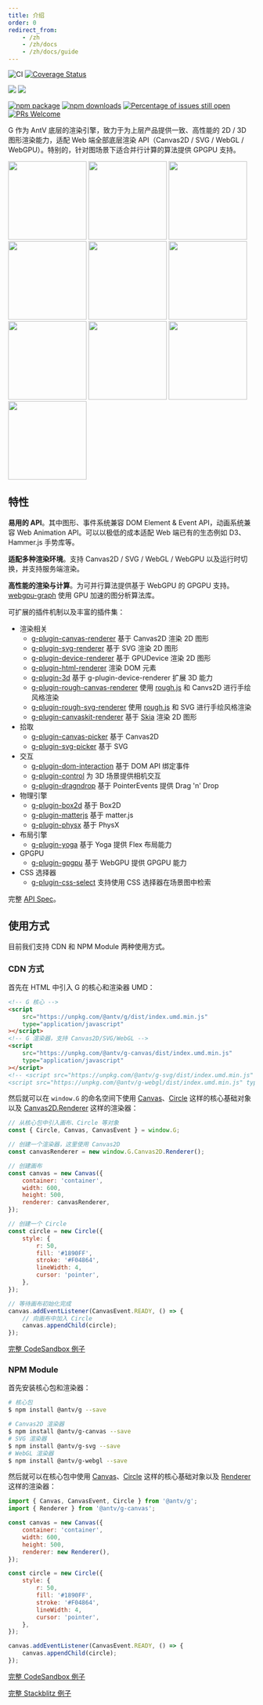 ```yaml
---
title: 介绍
order: 0
redirect_from:
    - /zh
    - /zh/docs
    - /zh/docs/guide
---
```


![CI](https://github.com/antvis/g/workflows/CI/badge.svg) [![Coverage Status](https://coveralls.io/repos/github/antvis/g/badge.svg?branch=next)](https://coveralls.io/github/antvis/g?branch=next)

![](https://img.shields.io/badge/language-typescript-blue.svg) ![](https://img.shields.io/badge/license-MIT-000000.svg)

[![npm package](https://img.shields.io/npm/v/@antv/g)](https://www.npmjs.com/package/@antv/g) [![npm downloads](http://img.shields.io/npm/dm/@antv/g)](https://www.npmjs.com/package/@antv/g) [![Percentage of issues still open](http://isitmaintained.com/badge/open/antvis/g.svg)](http://isitmaintained.com/project/antvis/g 'Percentage of issues still open') [![PRs Welcome](https://img.shields.io/badge/PRs-welcome-brightgreen.svg?style=shields)](https://github.com/antvis/g/pulls)

G 作为 AntV 底层的渲染引擎，致力于为上层产品提供一致、高性能的 2D / 3D 图形渲染能力，适配 Web 端全部底层渲染 API（Canvas2D / SVG / WebGL / WebGPU）。特别的，针对图场景下适合并行计算的算法提供 GPGPU 支持。

<p>
  <a href="https://g-next.antv.vision/zh/examples/ecosystem#d3-force-directed-graph"><img height="160" src="https://gw.alipayobjects.com/mdn/rms_6ae20b/afts/img/A*PovRRJtsBMIAAAAAAAAAAAAAARQnAQ" /></a>
<a href="https://g-next.antv.vision/zh/examples/ecosystem#d3-barchart"><img height="160" src="https://gw.alipayobjects.com/mdn/rms_6ae20b/afts/img/A*h6vDS6eRVFoAAAAAAAAAAAAAARQnAQ" /></a>
<a href="https://g-next.antv.vision/zh/examples/plugins#rough-d3-barchart"><img height="160" src="https://gw.alipayobjects.com/mdn/rms_6ae20b/afts/img/A*aJaFSrYOLXMAAAAAAAAAAAAAARQnAQ" /></a>
<a href="https://g-next.antv.vision/zh/examples/plugins#yoga-text"><img height="160" src="https://gw.alipayobjects.com/mdn/rms_6ae20b/afts/img/A*IH1fSJN9fsMAAAAAAAAAAAAAARQnAQ" /></a>
<a href="https://g-next.antv.vision/zh/examples/plugins#box2dt"><img height="160" src="https://gw.alipayobjects.com/mdn/rms_6ae20b/afts/img/A*Qw5OQLGQy_4AAAAAAAAAAAAAARQnAQ" /></a>
<a href="https://g-next.antv.vision/zh/examples/plugins#rough"><img height="160" src="https://gw.alipayobjects.com/mdn/rms_6ae20b/afts/img/A*d4iiS5_3YVIAAAAAAAAAAAAAARQnAQ" /></a>
<a href="https://g-next.antv.vision/zh/examples/plugins#skottie"><img height="160" src="https://gw.alipayobjects.com/mdn/rms_6ae20b/afts/img/A*_usaTqSm6vYAAAAAAAAAAAAAARQnAQ" /></a>
<a href="https://g-next.antv.vision/zh/examples/plugins#canvaskit-particles"><img height="160" src="https://gw.alipayobjects.com/mdn/rms_6ae20b/afts/img/A*919sR5Oxx_kAAAAAAAAAAAAAARQnAQ" /></a>
<a href="https://g-next.antv.vision/zh/examples/3d#sphere"><img height="160" src="https://gw.alipayobjects.com/mdn/rms_6ae20b/afts/img/A*bsj2S4upLBgAAAAAAAAAAAAAARQnAQ" /></a>
<a href="https://g-next.antv.vision/zh/examples/3d#force-3d"><img height="160" src="https://gw.alipayobjects.com/mdn/rms_6ae20b/afts/img/A*3XFxQKWOeKoAAAAAAAAAAAAAARQnAQ" /></a>

</p>

## 特性

**易用的 API**。其中图形、事件系统兼容 DOM Element & Event API，动画系统兼容 Web Animation API。可以以极低的成本适配 Web 端已有的生态例如 D3、Hammer.js 手势库等。

**适配多种渲染环境**。支持 Canvas2D / SVG / WebGL / WebGPU 以及运行时切换，并支持服务端渲染。

**高性能的渲染与计算**。为可并行算法提供基于 WebGPU 的 GPGPU 支持。[webgpu-graph](https://g-next.antv.vision/zh/docs/api/gpgpu/webgpu-graph) 使用 GPU 加速的图分析算法库。

可扩展的插件机制以及丰富的插件集：

-   渲染相关
    -   [g-plugin-canvas-renderer](https://g-next.antv.vision/zh/docs/plugins/canvas-renderer) 基于 Canvas2D 渲染 2D 图形
    -   [g-plugin-svg-renderer](https://g-next.antv.vision/zh/docs/plugins/svg-renderer) 基于 SVG 渲染 2D 图形
    -   [g-plugin-device-renderer](https://g-next.antv.vision/zh/docs/plugins/device-renderer) 基于 GPUDevice 渲染 2D 图形
    -   [g-plugin-html-renderer](https://g-next.antv.vision/zh/docs/plugins/html-renderer) 渲染 DOM 元素
    -   [g-plugin-3d](https://g-next.antv.vision/zh/docs/plugins/3d) 基于 g-plugin-device-renderer 扩展 3D 能力
    -   [g-plugin-rough-canvas-renderer](https://g-next.antv.vision/zh/docs/plugins/rough-canvas-renderer) 使用 [rough.js](https://roughjs.com/) 和 Canvs2D 进行手绘风格渲染
    -   [g-plugin-rough-svg-renderer](https://g-next.antv.vision/zh/docs/plugins/rough-svg-renderer) 使用 [rough.js](https://roughjs.com/) 和 SVG 进行手绘风格渲染
    -   [g-plugin-canvaskit-renderer](https://g-next.antv.vision/zh/docs/plugins/canvaskit-renderer) 基于 [Skia](https://skia.org/docs/user/modules/quickstart) 渲染 2D 图形
-   拾取
    -   [g-plugin-canvas-picker](https://g-next.antv.vision/zh/docs/plugins/canvas-picker) 基于 Canvas2D
    -   [g-plugin-svg-picker](https://g-next.antv.vision/zh/docs/plugins/svg-picker) 基于 SVG
-   交互
    -   [g-plugin-dom-interaction](https://g-next.antv.vision/zh/docs/plugins/dom-interaction) 基于 DOM API 绑定事件
    -   [g-plugin-control](https://g-next.antv.vision/zh/docs/plugins/control) 为 3D 场景提供相机交互
    -   [g-plugin-dragndrop](https://g-next.antv.vision/en/docs/plugins/dragndrop) 基于 PointerEvents 提供 Drag 'n' Drop
-   物理引擎
    -   [g-plugin-box2d](https://g-next.antv.vision/zh/docs/plugins/box2d) 基于 Box2D
    -   [g-plugin-matterjs](https://g-next.antv.vision/zh/docs/plugins/matterjs) 基于 matter.js
    -   [g-plugin-physx](https://g-next.antv.vision/zh/docs/plugins/physx) 基于 PhysX
-   布局引擎
    -   [g-plugin-yoga](https://g-next.antv.vision/zh/docs/plugins/yoga) 基于 Yoga 提供 Flex 布局能力
-   GPGPU
    -   [g-plugin-gpgpu](https://g-next.antv.vision/zh/docs/plugins/gpgpu) 基于 WebGPU 提供 GPGPU 能力
-   CSS 选择器
    -   [g-plugin-css-select](https://g-next.antv.vision/zh/docs/plugins/css-select) 支持使用 CSS 选择器在场景图中检索

完整 [API Spec](/api.html)。

## 使用方式

目前我们支持 CDN 和 NPM Module 两种使用方式。

### CDN 方式

首先在 HTML 中引入 G 的核心和渲染器 UMD：

```html
<!-- G 核心 -->
<script
    src="https://unpkg.com/@antv/g/dist/index.umd.min.js"
    type="application/javascript"
></script>
<!-- G 渲染器，支持 Canvas2D/SVG/WebGL -->
<script
    src="https://unpkg.com/@antv/g-canvas/dist/index.umd.min.js"
    type="application/javascript"
></script>
<!-- <script src="https://unpkg.com/@antv/g-svg/dist/index.umd.min.js" type="application/javascript"></script>
<script src="https://unpkg.com/@antv/g-webgl/dist/index.umd.min.js" type="application/javascript"></script> -->
```

然后就可以在 `window.G` 的命名空间下使用 [Canvas](/zh/docs/api/canvas)、[Circle](/zh/docs/api/basic/circle) 这样的核心基础对象以及 [Canvas2D.Renderer](/zh/docs/api/renderer) 这样的渲染器：

```js
// 从核心包中引入画布、Circle 等对象
const { Circle, Canvas, CanvasEvent } = window.G;

// 创建一个渲染器，这里使用 Canvas2D
const canvasRenderer = new window.G.Canvas2D.Renderer();

// 创建画布
const canvas = new Canvas({
    container: 'container',
    width: 600,
    height: 500,
    renderer: canvasRenderer,
});

// 创建一个 Circle
const circle = new Circle({
    style: {
        r: 50,
        fill: '#1890FF',
        stroke: '#F04864',
        lineWidth: 4,
        cursor: 'pointer',
    },
});

// 等待画布初始化完成
canvas.addEventListener(CanvasEvent.READY, () => {
    // 向画布中加入 Circle
    canvas.appendChild(circle);
});
```

[完整 CodeSandbox 例子](https://codesandbox.io/s/yi-umd-xing-shi-shi-yong-g-701x5?file=/index.js)

### NPM Module

首先安装核心包和渲染器：

```bash
# 核心包
$ npm install @antv/g --save

# Canvas2D 渲染器
$ npm install @antv/g-canvas --save
# SVG 渲染器
$ npm install @antv/g-svg --save
# WebGL 渲染器
$ npm install @antv/g-webgl --save
```

然后就可以在核心包中使用 [Canvas](/zh/docs/api/canvas)、[Circle](/zh/docs/api/basic/circle) 这样的核心基础对象以及 [Renderer](/zh/docs/api/renderer) 这样的渲染器：

```js
import { Canvas, CanvasEvent, Circle } from '@antv/g';
import { Renderer } from '@antv/g-canvas';

const canvas = new Canvas({
    container: 'container',
    width: 600,
    height: 500,
    renderer: new Renderer(),
});

const circle = new Circle({
    style: {
        r: 50,
        fill: '#1890FF',
        stroke: '#F04864',
        lineWidth: 4,
        cursor: 'pointer',
    },
});

canvas.addEventListener(CanvasEvent.READY, () => {
    canvas.appendChild(circle);
});
```

[完整 CodeSandbox 例子](https://codesandbox.io/s/yi-npm-module-xing-shi-shi-yong-g-wjfux?file=/index.js)

[完整 Stackblitz 例子](https://stackblitz.com/edit/vitejs-vite-nnas74?file=src/main.ts)
